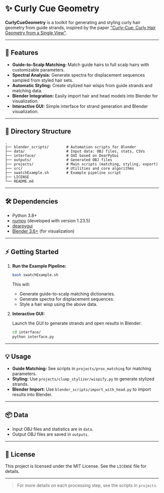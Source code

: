 # ✨ Curly Cue Geometry

**CurlyCueGeometry** is a toolkit for generating and styling curly hair geometry from guide strands, inspired by the paper ["Curly-Cue: Curly Hair Geometry from a Single View"](https://doi.org/10.1145/3680528.3687641).

---

## 🚀 Features

- **Guide-to-Scalp Matching:** Match guide hairs to full scalp hairs with customizable parameters.
- **Spectral Analysis:** Generate spectra for displacement sequences sampled from styled hair sets.
- **Automatic Styling:** Create stylized hair wisps from guide strands and matching data.
- **Blender Integration:** Easily import hair and head models into Blender for visualization.
- **Interactive GUI:** Simple interface for strand generation and Blender visualization.

---

## 📁 Directory Structure

```text
.
├── blender_scripts/        # Automation scripts for Blender
├── data/                   # Input data: OBJ files, stats, CSVs
├── interface/              # GUI based on DearPyGui
├── outputs/                # Generated OBJ files
├── projects/               # Main scripts (matching, styling, export)
├── src/                    # Utilities and core algorithms
├── swatchExample.sh        # Example pipeline script
├── LICENSE
└── README.md
```

---

## 🛠️ Dependencies

- Python 3.8+
- [numpy](https://numpy.org/) (developed with version 1.23.5)
- [dearpygui](https://github.com/hoffstadt/DearPyGui)
- [Blender 3.6+](https://www.blender.org/) (for visualization)

---

## ⚡ Getting Started

1. **Run the Example Pipeline:**

    ```sh
    bash swatchExample.sh
    ```

    This will:
    - Generate guide-to-scalp matching dictionaries.
    - Generate spectra for displacement sequences.
    - Style a hair wisp using the above data.

2. **Interactive GUI:**

    Launch the GUI to generate strands and open results in Blender:

    ```sh
    cd interface/
    python interface.py
    ```

---

## 💡 Usage

- **Guide Matching:** See scripts in `projects/prox_matching` for matching parameters.
- **Styling:** Use `projects/clump_stylizer/wispify.py` to generate stylized strands.
- **Blender Import:** Use `blender_scripts/import_with_head.py` to import results into Blender.

---

## 📦 Data

- Input OBJ files and statistics are in `data`.
- Output OBJ files are saved in `outputs`.

---

## 📄 License

This project is licensed under the MIT License. See the `LICENSE` file for details.

---

> For more details on each processing step, see the scripts in `projects`.


